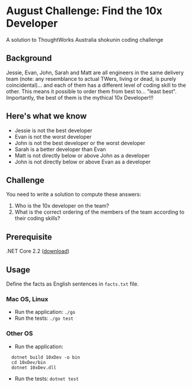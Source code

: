 # August Challenge: Find the 10x Developer
A solution to ThoughtWorks Australia shokunin coding challenge

## Background
Jessie, Evan, John, Sarah and Matt are all engineers in the same delivery team (note: any resemblance to actual TWers, living or dead, is purely coincidental)... and each of them has a different level of coding skill to the other.  This means it possible to order them from best to... "least best".  Importantly, the best of them is the mythical 10x Developer!!!

## Here's what we know
- Jessie is not the best developer
- Evan is not the worst developer
- John is not the best developer or the worst developer
- Sarah is a better developer than Evan
- Matt is not directly below or above John as a developer
- John is not directly below or above Evan as a developer

## Challenge
You need to write a solution to compute these answers:
1. Who is the 10x developer on the team?
1. What is the correct ordering of the members of the team according to their coding skills?

## Prerequisite

.NET Core 2.2 ([download](https://dotnet.microsoft.com/download))

## Usage

Define the facts as English sentences in `facts.txt` file.

### Mac OS, Linux

- Run the application: `./go`
- Run the tests: `./go test`

### Other OS
- Run the application: 
```
  dotnet build 10xDev -o bin
  cd 10xDev/bin
  dotnet 10xDev.dll
```
- Run the tests: `dotnet test`
